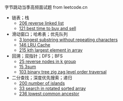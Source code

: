 字节跳动当季高频面试题 from leetcode.cn

- 链表；栈
  - [206 reverse linked list](./leetcode/206-reverse-linked-list.ts)
  - [121 best time to buy and sell](./leetcode/121-best-time-buy-sell.ts)
- 滑动窗口；哈希表；优先队列
  - [3 longest substring without repeating characters](./leetcode/003-longest-substr-uniq-char.ts)
  - [146 LRU Cache](./leetcode/146-lru-cache.ts)
  - [215 kth largest element in array](./leetcode/215-kth-largest.ts)
- 回溯；双指针；DFS；BFS
  - [25 reverse nodes in k group](./leetcode/025-reverse-nodes-in-k-group.ts)
  - [15 3sum](./leetcode/015-3sum.ts)
  - [103 binary tree zig zag level order traversal](./leetcode/103-binary-tree-zigzag-level-order-traversal.ts)
- 二分查找；深度优先搜索；递归
  - [200 number of islands](./leetcode/200-number-of-islands.ts)
  - [33 search in rotated sorted array](./leetcode/033-search-in-rotated-sorted-array.ts)
  - [236 lowest common ancestor](./leetcode/236-lowest-common-ancestor.ts)
